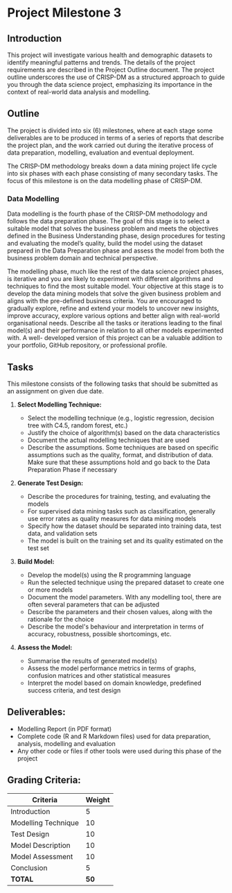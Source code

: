 # Project Milestone 3
## Introduction 
This project will investigate various health and demographic datasets to identify meaningful patterns 
and trends. The details of the project requirements are described in the Project Outline document. 
The project outline underscores the use of CRISP-DM as a structured approach to guide you through 
the  data  science  project,  emphasizing  its  importance  in  the  context  of  real-world  data  analysis  and 
modelling.  

## Outline
The  project  is  divided  into  six  (6)  milestones,  where  at  each  stage  some  deliverables  are  to  be 
produced in terms of a series of reports that describe the project plan, and the work carried out during 
the iterative process of data preparation, modelling, evaluation and eventual deployment.  
 
The  CRISP-DM  methodology  breaks  down  a  data mining  project  life  cycle  into  six  phases  with  each 
phase consisting of many secondary tasks. The focus of this milestone is on the data modelling phase 
of CRISP-DM.
 
### Data Modelling 
Data modelling is the fourth phase of the CRISP-DM methodology and follows the data preparation 
phase. The goal of this stage is to select a suitable model that solves the business problem and 
meets the objectives defined in the Business Understanding phase, design procedures for testing 
and evaluating the model’s quality, build the model using the dataset prepared in the Data 
Preparation phase and assess the model from both the business problem domain and technical 
perspective. 

The modelling phase, much like the rest of the data science project phases, is iterative and you are 
likely to experiment with different algorithms and techniques to find the most suitable model. Your 
objective at this stage is to develop the data mining models that solve the given business problem 
and aligns with the pre-defined business criteria. You are encouraged to gradually explore, refine 
and extend your models to uncover new insights, improve accuracy, explore various options and 
better align with real-world organisational needs. Describe all the tasks or iterations leading to the 
final model(s) and their performance in relation to all other models experimented with. A well-
developed version of this project can be a valuable addition to your portfolio, GitHub repository, or 
professional profile. 

## Tasks 
This milestone consists of the following tasks that should be submitted as an assignment on given 
due date.

1. **Select Modelling Technique:**
   - Select the modelling technique (e.g., logistic regression, decision tree with C4.5, random forest, etc.)
   - Justify the choice of algorithm(s) based on the data characteristics
   - Document the actual modelling techniques that are used
   - Describe the assumptions. Some techniques are based on specific assumptions such as the quality, format, and distribution of data. Make sure that these assumptions hold and go back to the Data Preparation Phase if necessary

2. **Generate Test Design:**
   - Describe the procedures for training, testing, and evaluating the models
   - For supervised data mining tasks such as classification, generally use error rates as quality measures for data mining models
   - Specify how the dataset should be separated into training data, test data, and validation sets
   - The model is built on the training set and its quality estimated on the test set

3. **Build Model:**
   - Develop the model(s) using the R programming language
   - Run the selected technique using the prepared dataset to create one or more models
   - Document the model parameters. With any modelling tool, there are often several parameters that can be adjusted
   - Describe the parameters and their chosen values, along with the rationale for the choice
   - Describe the model's behaviour and interpretation in terms of accuracy, robustness, possible shortcomings, etc.

4. **Assess the Model:**
   - Summarise the results of generated model(s)
   - Assess the model performance metrics in terms of graphs, confusion matrices and other statistical measures
   - Interpret the model based on domain knowledge, predefined success criteria, and test design

## Deliverables:
- Modelling Report (in PDF format)
- Complete code (R and R Markdown files) used for data preparation, analysis, modelling and evaluation
- Any other code or files if other tools were used during this phase of the project  
 
## Grading Criteria:

| Criteria | Weight |
|----------|--------|
| Introduction | 5 |
| Modelling Technique | 10 |
| Test Design | 10 |
| Model Description | 10 |
| Model Assessment | 10 |
| Conclusion | 5 |
| **TOTAL** | **50** |